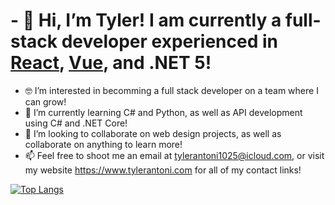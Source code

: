 # - 👋 Hi, I’m Tyler! I am currently a full-stack developer experienced in [React](https://reactjs.org/), [Vue](https://vuejs.org/), and .NET 5!

- 🤓 I’m interested in becomming a full stack developer on a team where I can grow!
- 🌱 I’m currently learning C# and Python, as well as API development using C# and .NET Core!
- 🍻 I’m looking to collaborate on web design projects, as well as collaborate on anything to learn more!
- 📫 Feel free to shoot me an email at tylerantoni1025@icloud.com, or visit my website https://www.tylerantoni.com for all of my contact links!

[![Top Langs](https://github-readme-stats.vercel.app/api/top-langs/?username=Dibble710)](https://github.com/Dibble710/github-readme-stats)


<!---
Dibble710/Dibble710 is a ✨ special ✨ repository because its `README.md` (this file) appears on your GitHub profile.
You can click the Preview link to take a look at your changes.
--->
